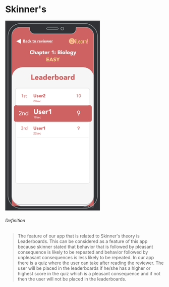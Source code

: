 # Skinner's

<img src="../Images/leaderboard.png" width="300" height="600"/>

###### Definition
> The feature of our app that is related to Skinner's theory is Leaderboards. This can be considered as a feature of this app because skinner stated that behavior that is followed by pleasant consequence is likely to be repeated and behavior followed by unpleasant consequences is less likely to be repeated. In our app there is a quiz where the user can take after reading the reviewer. The user will be placed in the leaderboards if he/she has a higher or highest score in the quiz which is a pleasant consequence and if not then the user will not be placed in the leaderboards.
